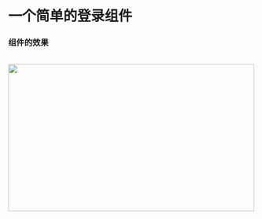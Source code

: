 # 一个简单的登录组件

### 组件的效果
<br />
<img src="http://zhangzqcloud.cn/project-images/%E7%AE%80%E5%8D%95%E7%99%BB%E5%BD%95%E7%BB%84%E4%BB%B6.PNG" width="500px" height="300px">
